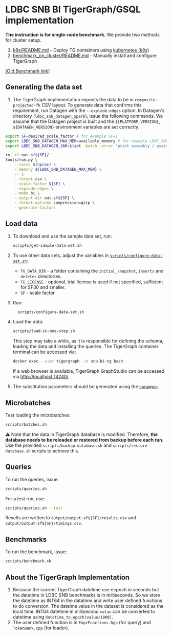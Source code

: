 # LDBC SNB BI TigerGraph/GSQL implementation
**The instruction is for single-node benchmark.**
We provide two methods for cluster setup.
  1. [k8s/README.md](./k8s) - Deploy TG containers using [kubernetes (k8s)](https://kubernetes.io) 
  1. [benchmark_on_cluster/README.md](./benchmark_on_cluster) - Manually install and configure TigerGraph

[[Old Benchmark link]](https://github.com/tigergraph/ecosys/tree/ldbc/ldbc_benchmark/tigergraph/queries_v3)

## Generating the data set

1. The TigerGraph implementation expects the data to be in `composite-projected-fk` CSV layout. To generate data that confirms this requirement, run Datagen with the `--explode-edges` option.  In Datagen's directory (`ldbc_snb_datagen_spark`), issue the following commands. We assume that the Datagen project is built and the `${PLATFORM_VERSION}`, `${DATAGEN_VERSION}` environment variables are set correctly.

```bash
export SF=desired_scale_factor # for example SF=1
export LDBC_SNB_DATAGEN_MAX_MEM=available_memory # for example LDBC_SNB_DATAGEN_MAX_MEM=8G
export LDBC_SNB_DATAGEN_JAR=$(sbt -batch -error 'print assembly / assemblyOutputPath')
```

```bash
rm -rf out-sf${SF}/
tools/run.py \
    --cores $(nproc) \
    --memory ${LDBC_SNB_DATAGEN_MAX_MEM} \
    -- \
    --format csv \
    --scale-factor ${SF} \
    --explode-edges \
    --mode bi \
    --output-dir out-sf${SF} \
    --format-options compression=gzip \
    --generate-factors
```

## Load data

1. To download and use the sample data set, run:

    ```bash
    scripts/get-sample-data-set.sh
    ```

1. To use other data sets, adjust the variables in [`scripts/configure-data-set.sh`](scripts/configure-data-set.sh):

    * `TG_DATA_DIR` - a folder containing the `initial_snapshot`, `inserts` and `deletes` directories.
    * `TG_LICENSE` - optional, trial license is used if not specified, sufficient for SF30 and smaller.
    * `SF` - scale factor

1. Run:

    ```bash
    . scripts/configure-data-set.sh
    ```

1. Load the data:

    ```bash
    scripts/load-in-one-step.sh
    ```

    This step may take a while, as it is responsible for defining the schema, loading the data and installing the queries. The TigerGraph container terminal can be accessed via:
    
    ```bash
    docker exec --user tigergraph -it snb-bi-tg bash
    ```

    If a web browser is available, TigerGraph GraphStudio can be accessed via <http://localhost:14240/>.

1. The substitution parameters should be generated using the [`paramgen`](../paramgen).

## Microbatches

Test loading the microbatches:

```bash
scripts/batches.sh
```

:warning: Note that the data in TigerGraph database is modified. Therefore, **the database needs to be reloaded or restored from backup before each run**. Use the provided `scripts/backup-database.sh` and `scripts/restore-database.sh` scripts to achieve this.

## Queries

To run the queries, issue:

```bash
scripts/queries.sh
```

For a test run, use:

```bash
scripts/queries.sh --test
```

Results are written to `output/output-sf${SF}/results.csv` and `output/output-sf${SF}/timings.csv`.

## Benchmarks

To run the benchmark, issue:

```bash
scripts/benchmark.sh
```

## About the TigerGraph Implementation
1. Because the current TigerGraph datetime use ecpoch in seconds but the datetime in LDBC SNB benchmarks is in milliseconds. So we store the datetime as INT64 in the datatime and write user defined functions to do conversion. The dateime value in the dataset is considered as the local time. INT64 datetime in millisecond `value` can be converted to datetime using `datetime_to_epoch(value/1000)`.
1. The user defined function is in `ExprFunctions.hpp` (for query) and `TokenBank.cpp` (for loader).